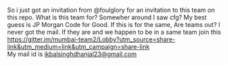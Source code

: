 So i just got an invitation from @foulglory for an invitation to this team on this repo.
What is this team for?
Somewher around I saw cfg?
My best guess is JP Morgan Code for Good.
If this is for the same, 
Are teams out? I never got the mail. 
If they are and we happen to be in a same team join this https://gitter.im/mumbai-team2/Lobby?utm_source=share-link&utm_medium=link&utm_campaign=share-link  
My mail id is ikbalsinghdhanjal23@gmail.com
